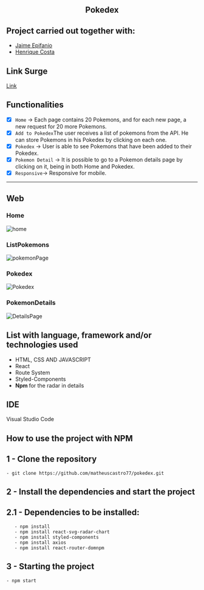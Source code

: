 <h2 align="center"> 
	Pokedex
</h2>

## Project carried out together with:
<ul>
	<li><a href='https://www.linkedin.com/in/jaime-epifanio/'> Jaime Epifanio </a></li>
	<li><a href='https://www.linkedin.com/in/heinrickcostta/'> Henrique Costa </a></li>
</ul>

## Link Surge
[Link](http://romantic-cobweb.surge.sh/)

## Functionalities

- [x] `Home` → Each page contains 20 Pokemons, and for each new page, a new request for 20 more Pokemons. 
- [x] `Add to Pokedex`The user receives a list of pokemons from the API. He can store Pokemons in his Pokedex by clicking on each one.
- [x] `Pokedex` → User is able to see Pokemons that have been added to their Pokedex. 
- [x] `Pokemon Detail` → It is possible to go to a Pokemon details page by clicking on it, being in both Home and Pokedex.
- [x] `Responsive`→ Responsive for mobile.

---
## Web
### Home
![home](https://user-images.githubusercontent.com/94663972/158402424-43469ade-f3fc-404e-bd73-3452fa7e8a05.png)
### ListPokemons
![pokemonPage](https://user-images.githubusercontent.com/94663972/158402432-820467bc-436f-437a-9d27-acb934b309ce.png)
### Pokedex
![Pokedex](https://user-images.githubusercontent.com/94663972/158402440-5b9b25e8-c00f-4044-997d-18d39faff12b.png)
### PokemonDetails
![DetailsPage](https://user-images.githubusercontent.com/94663972/158402436-0de47fc3-cf07-41e6-bf43-7e38b1f028f9.png)

## List with language, framework and/or technologies used
<ul>
	<li>HTML, CSS AND JAVASCRIPT</li>
	<li>React</li>
	<li>Route System</li>
	<li>Styled-Components</li>
	<li> <b> Npm </b>  for the radar in details</li>
</ul>
 
## IDE

Visual Studio Code

## How to use the project with NPM

## 1 - Clone the repository
	- git clone https://github.com/matheuscastro77/pokedex.git
## 2 - Install the dependencies and start the project

## 2.1 - Dependencies to be installed:
       - npm install
       - npm install react-svg-radar-chart
       - npm install styled-components
       - npm install axios
       - npm install react-router-domnpm
      
## 3 - Starting the project
	- npm start
      
  
       
